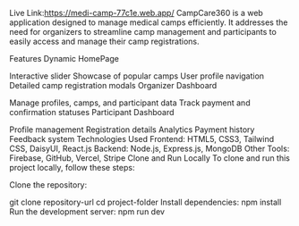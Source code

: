 Live Link:https://medi-camp-77c1e.web.app/
CampCare360 is a web application designed to manage medical camps efficiently. It addresses the need for organizers to streamline camp management and participants to easily access and manage their camp registrations.

Features
Dynamic HomePage

Interactive slider
Showcase of popular camps
User profile navigation
Detailed camp registration modals
Organizer Dashboard

Manage profiles, camps, and participant data
Track payment and confirmation statuses
Participant Dashboard

Profile management
Registration details
Analytics
Payment history
Feedback system
Technologies Used
Frontend: HTML5, CSS3, Tailwind CSS, DaisyUI, React.js
Backend: Node.js, Express.js, MongoDB
Other Tools: Firebase, GitHub, Vercel, Stripe
Clone and Run Locally
To clone and run this project locally, follow these steps:

Clone the repository:

git clone repository-url
cd project-folder
Install dependencies:
npm install
Run the development server:
npm run dev
